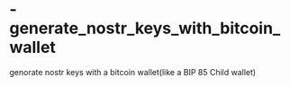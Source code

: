 # -generate_nostr_keys_with_bitcoin_wallet
genorate nostr keys with a bitcoin wallet(like a BIP 85 Child wallet)

